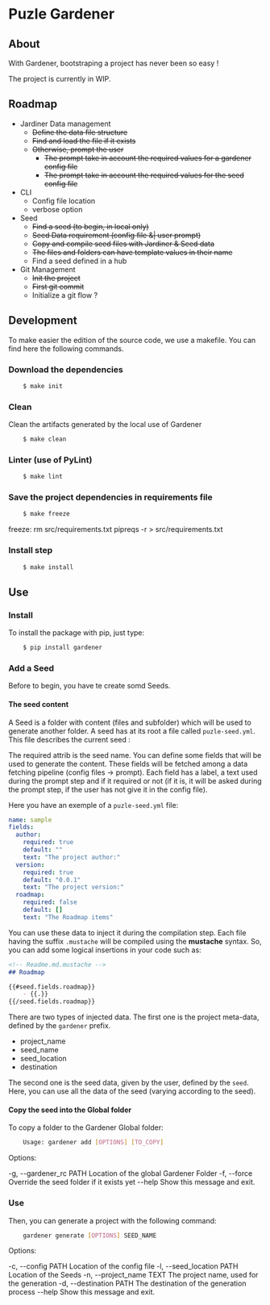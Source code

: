# Puzle Gardener

## About

With Gardener, bootstraping a project has never been so easy !

The project is currently in WIP.

## Roadmap

- Jardiner Data management
    - ~~Define the data file structure~~
    - ~~Find and load the file if it exists~~
    - ~~Otherwise, prompt the user~~
        - ~~The prompt take in account the required values for a gardener config file~~
        - ~~The prompt take in account the required values for the seed config file~~
- CLI
    - Config file location
    - verbose option
- Seed
    - ~~Find a seed (to begin, in local only)~~
    - ~~Seed Data requirement (config file &| user prompt)~~
    - ~~Copy and compile seed files with Jardiner & Seed data~~
    - ~~The files and folders can have template values in their name~~
    - Find a seed defined in a hub
- Git Management
    - ~~Init the project~~
    - ~~First git commit~~
    - Initialize a git flow ?

## Development

To make easier the edition of the source code, we use a makefile.
You can find here the following commands.

### Download the dependencies

```sh
    $ make init
```

### Clean

Clean the artifacts generated by the local use of Gardener

```sh
    $ make clean
```

### Linter (use of PyLint)


```sh
    $ make lint
```

### Save the project dependencies in requirements file


```sh
    $ make freeze
```
freeze:
	rm src/requirements.txt
	pipreqs -r > src/requirements.txt

### Install step

```sh
    $ make install
```

## Use

### Install

To install the package with pip, just type:

```sh
    $ pip install gardener
```

### Add a Seed

Before to begin, you have te create somd Seeds.

#### The seed content

A Seed is a folder with content (files and subfolder) which will be used to generate another folder.
A seed has at its root a file called `puzle-seed.yml`.
This file describes the current seed :

The required attrib is the seed name. You can define some fields that will be used to generate the content.
These fields will be fetched among a data fetching pipeline (config files -> prompt).
Each field has a label, a text used during the prompt step and if it required or not (if it is, it will be asked during
the prompt step, if the user has not give it in the config file).

Here you have an exemple of a `puzle-seed.yml` file:

```yml
name: sample
fields:
  author:
    required: true
    default: ""
    text: "The project author:"
  version:
    required: true
    default: "0.0.1"
    text: "The project version:"
  roadmap:
    required: false
    default: []
    text: "The Roadmap items"
```

You can use these data to inject it during the compilation step.
Each file having the suffix `.mustache` will be compiled using the **mustache** syntax.
So, you can add some logical insertions in your code such as:

```markdown
<!-- Readme.md.mustache -->
## Roadmap

{{#seed.fields.roadmap}}
    - {{.}}
{{/seed.fields.roadmap}}
```

There are two types of injected data.
The first one is the project meta-data, defined by the `gardener` prefix.

- project_name
- seed_name
- seed_location
- destination

The second one is the seed data, given by the user, defined by the `seed`.
Here, you can use all the data of the seed (varying according to the seed).


#### Copy the seed into the Global folder

To copy a folder to the Gardener Global folder:

```sh
    Usage: gardener add [OPTIONS] [TO_COPY]
```

Options:

  -g, --gardener_rc PATH  Location of the global Gardener Folder
  -f, --force             Override the seed folder if it exists yet
  --help                  Show this message and exit.


### Use

Then, you can generate a project with the following command:

```sh
    gardener generate [OPTIONS] SEED_NAME
```

Options:

  -c, --config PATH         Location of the config file
  -l, --seed_location PATH  Location of the Seeds
  -n, --project_name TEXT   The project name, used for the generation
  -d, --destination PATH    The destination of the generation process
  --help                    Show this message and exit.


